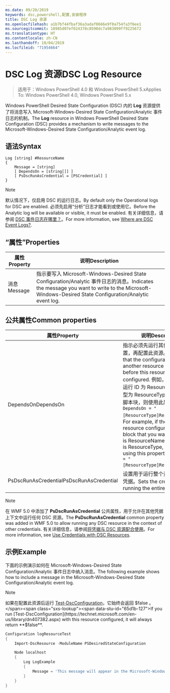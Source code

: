 ```yaml
---
ms.date: 09/20/2019
keywords: dsc,powershell,配置,安装程序
title: DSC Log 资源
ms.openlocfilehash: a1b7bf44fbaf36a3adaf0666e9f0a754fa3f6ee1
ms.sourcegitcommit: 18985d07ef024378c8590dc7a983099ff9225672
ms.translationtype: HT
ms.contentlocale: zh-CN
ms.lasthandoff: 10/04/2019
ms.locfileid: "71954664"
---
```

# <a name="dsc-log-resource"></a><span data-ttu-id="65d1b-103">DSC Log 资源</span><span class="sxs-lookup"><span data-stu-id="65d1b-103">DSC Log Resource</span></span>

> <span data-ttu-id="65d1b-104">适用于：Windows PowerShell 4.0 和 Windows PowerShell 5.x</span><span class="sxs-lookup"><span data-stu-id="65d1b-104">Applies To: Windows PowerShell 4.0, Windows PowerShell 5.x</span></span>

<span data-ttu-id="65d1b-105">Windows PowerShell Desired State Configuration (DSC) 内的 **Log** 资源提供了将消息写入 Microsoft-Windows-Desired State Configuration/Analytic 事件日志的机制。</span><span class="sxs-lookup"><span data-stu-id="65d1b-105">The **Log** resource in Windows PowerShell Desired State Configuration (DSC) provides a mechanism to write messages to the Microsoft-Windows-Desired State Configuration/Analytic event log.</span></span>

## <a name="syntax"></a><span data-ttu-id="65d1b-106">语法</span><span class="sxs-lookup"><span data-stu-id="65d1b-106">Syntax</span></span>

```Syntax
Log [string] #ResourceName
{
    Message = [string]
    [ DependsOn = [string[]] ]
    [ PsDscRunAsCredential = [PSCredential] ]
}
```

> [!NOTE]
> <span data-ttu-id="65d1b-107">默认情况下，仅启用 DSC 的运行日志。</span><span class="sxs-lookup"><span data-stu-id="65d1b-107">By default only the Operational logs for DSC are enabled.</span></span> <span data-ttu-id="65d1b-108">必须先启用“分析”日志才能看到或使用它。</span><span class="sxs-lookup"><span data-stu-id="65d1b-108">Before the Analytic log will be available or visible, it must be enabled.</span></span> <span data-ttu-id="65d1b-109">有关详细信息，请参阅 [DSC 事件日志在哪里？](../../../troubleshooting/troubleshooting.md#where-are-dsc-event-logs)。</span><span class="sxs-lookup"><span data-stu-id="65d1b-109">For more information, see [Where are DSC Event Logs?](../../../troubleshooting/troubleshooting.md#where-are-dsc-event-logs).</span></span>

## <a name="properties"></a><span data-ttu-id="65d1b-110">“属性”</span><span class="sxs-lookup"><span data-stu-id="65d1b-110">Properties</span></span>

|<span data-ttu-id="65d1b-111">属性</span><span class="sxs-lookup"><span data-stu-id="65d1b-111">Property</span></span> |<span data-ttu-id="65d1b-112">说明</span><span class="sxs-lookup"><span data-stu-id="65d1b-112">Description</span></span> |
|---|---|
|<span data-ttu-id="65d1b-113">消息</span><span class="sxs-lookup"><span data-stu-id="65d1b-113">Message</span></span> |<span data-ttu-id="65d1b-114">指示要写入 Microsoft-Windows-Desired State Configuration/Analytic 事件日志的消息。</span><span class="sxs-lookup"><span data-stu-id="65d1b-114">Indicates the message you want to write to the Microsoft-Windows-Desired State Configuration/Analytic event log.</span></span> |

## <a name="common-properties"></a><span data-ttu-id="65d1b-115">公共属性</span><span class="sxs-lookup"><span data-stu-id="65d1b-115">Common properties</span></span>

|<span data-ttu-id="65d1b-116">属性</span><span class="sxs-lookup"><span data-stu-id="65d1b-116">Property</span></span> |<span data-ttu-id="65d1b-117">说明</span><span class="sxs-lookup"><span data-stu-id="65d1b-117">Description</span></span> |
|---|---|
|<span data-ttu-id="65d1b-118">DependsOn</span><span class="sxs-lookup"><span data-stu-id="65d1b-118">DependsOn</span></span> |<span data-ttu-id="65d1b-119">指示必须先运行其他资源的配置，再配置此资源。</span><span class="sxs-lookup"><span data-stu-id="65d1b-119">Indicates that the configuration of another resource must run before this resource is configured.</span></span> <span data-ttu-id="65d1b-120">例如，如果想要首先运行 ID 为 ResourceName、类型为 ResourceType 的资源配置脚本块，则使用此属性的语法为 `DependsOn = "[ResourceType]ResourceName"`。</span><span class="sxs-lookup"><span data-stu-id="65d1b-120">For example, if the ID of the resource configuration script block that you want to run first is ResourceName and its type is ResourceType, the syntax for using this property is `DependsOn = "[ResourceType]ResourceName"`.</span></span> |
|<span data-ttu-id="65d1b-121">PsDscRunAsCredential</span><span class="sxs-lookup"><span data-stu-id="65d1b-121">PsDscRunAsCredential</span></span> |<span data-ttu-id="65d1b-122">设置用于运行整个资源的身份的凭据。</span><span class="sxs-lookup"><span data-stu-id="65d1b-122">Sets the credential for running the entire resource as.</span></span> |

> [!NOTE]
> <span data-ttu-id="65d1b-123">在 WMF 5.0 中添加了 **PsDscRunAsCredential** 公共属性，用于允许在其他凭据上下文中运行任何 DSC 资源。</span><span class="sxs-lookup"><span data-stu-id="65d1b-123">The **PsDscRunAsCredential** common property was added in WMF 5.0 to allow running any DSC resource in the context of other credentials.</span></span> <span data-ttu-id="65d1b-124">有关详细信息，请参阅[将凭据与 DSC 资源配合使用](../../../configurations/runasuser.md)。</span><span class="sxs-lookup"><span data-stu-id="65d1b-124">For more information, see [Use Credentials with DSC Resources](../../../configurations/runasuser.md).</span></span>

## <a name="example"></a><span data-ttu-id="65d1b-125">示例</span><span class="sxs-lookup"><span data-stu-id="65d1b-125">Example</span></span>

<span data-ttu-id="65d1b-126">下面的示例演示如何在 Microsoft-Windows-Desired State Configuration/Analytic 事件日志中纳入消息。</span><span class="sxs-lookup"><span data-stu-id="65d1b-126">The following example shows how to include a message in the Microsoft-Windows-Desired State Configuration/Analytic event log.</span></span>

> [!NOTE]
> <span data-ttu-id="65d1b-127">如果在配置此资源后运行 [Test-DscConfiguration](https://technet.microsoft.com/en-us/library/dn407382.aspx)，它始终会返回 $false  。</span><span class="sxs-lookup"><span data-stu-id="65d1b-127">If you run [Test-DscConfiguration](https://technet.microsoft.com/en-us/library/dn407382.aspx) with this resource configured, it will always return **$false**.</span></span>

```powershell
Configuration logResourceTest
{
    Import-DscResource -ModuleName PSDesiredStateConfiguration

    Node localhost
    {
        Log LogExample
        {
            Message = 'This message will appear in the Microsoft-Windows-Desired State Configuration/Analytic event log.'
        }
    }
}
```